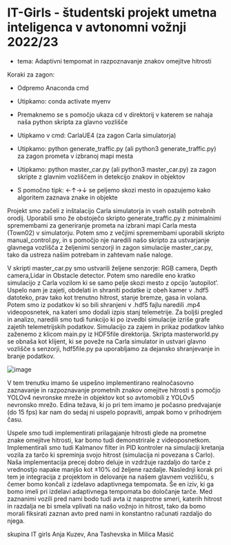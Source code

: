 # IT-Girls - študentski projekt umetna inteligenca v avtonomni vožnji 2022/23
- tema: Adaptivni tempomat in razpoznavanje znakov omejitve hitrosti

Koraki za zagon:

-	Odpremo Anaconda cmd

-	Utipkamo: conda activate myenv

-	Premaknemo se s pomočjo ukaza cd v direktorij v katerem se nahaja naša python skripta za glavno vozlišče

-	Utipkamo v cmd: CarlaUE4 (za zagon Carla simulatorja)

-	Utipkamo: python generate_traffic.py (ali python3 generate_traffic.py) za zagon prometa v izbranoj mapi mesta

-	Utipkamo: python master_car.py (ali python3 master_car.py) za zagon skripte z glavnim vozliščem in detekcijo znakov in objektov

-	S pomočno tipk: ←↑→↓ se peljemo skozi mesto in opazujemo kako algoritem zaznava znake in objekte


Projekt smo začeli z inštalacijo Carla simulatorja in vseh ostalih potrebnih orodij. Uporabili smo že obstoječo skripto generate_traffic.py z minimalnimi spremembami za generiranje prometa na izbrani mapi Carla mesta (Town02) v simulatorju. Potem smo z večjimi spremembami uporabili skripto manual_control.py, in s pomočjo nje naredili našo skripto za ustvarjanje glavnega vozlišča z željenimi senzorji in zagon simulacije master_car.py, tako da ustreza našim potrebam in  zahtevam naše naloge.


V skripti master_car.py smo ustvarili željene senzorje: RGB camera, Depth camera,Lidar in Obstacle detector. Potem smo naredile eno kratko simulacijo z Carla vozilom ki se samo pelje skozi mesto z opcijo ’autopilot’. Uspelo nam je zajeti, obdelati in shraniti podatke iz obeh kamer v .hdf5 datoteko, prav tako kot trenutno hitrost, stanje bremze, gasa in volana. Potem smo iz podatkov ki so bili shranjeni v .hdf5 fajlu naredili .mp4 videoposnetek, na kateri smo dodali izpis stanj telemetrije. Za boljši pregled in analizo, naredili smo tudi funkcijo ki po izvedbi simulacije izriše grafe zajetih telemetrijskih podatkov. Simulacijo za zajem in prikaz podatkov  lahko zaženemo z klicom main.py iz HDF5file direktorija. Skripta masterworld.py se obnaša kot klijent, ki se poveže na Carla simulator in ustvari glavno vozlišče s senzorji, hdf5file.py pa uporabljamo za dejansko shranjevanje in branje podatkov. 
 
  
 ![image](https://user-images.githubusercontent.com/77195829/176135136-2a43d35d-7a28-4e67-a179-16c9943e9f03.png)

 
V tem trenutku imamo še uspešno implementirano realnočasovno zaznavanje in razpoznavanje prometnih znakov omejitve hitrosti s pomočjo YOLOv4 nevronske mreže in objektov kot so avtomobili z YOLOv5 nevronsko mrežo. Edina težava, ki jo pri tem imamo je počasno predvajanje (do 15 fps) kar nam do sedaj ni uspelo popraviti, ampak bomo  v prihodnjem času.
 

 


 
Uspele smo tudi implementirati prilagajanje hitrosti glede na prometne znake omejitve hitrosti, kar bomo tudi demonstrirale z videoposnetkom. 
Implementirali smo tudi Kalmanov filter in PID kontroler na simulaciji kretanja vozila za tarčo ki spreminja svojo hitrost (simulacija ni povezana s Carlo). Naša implementacija precej dobro deluje in vzdržuje razdaljo do tarče z vrednostjo napake manjšo kot ±10% od željene razdalje. Naslednji korak pri tem je integracija z projektom in delovanje na našem glavnem vozlišču, s čemer bomo končali z izdelavo adaptivnega tempomata.
Še en iziv, ki ga bomo imeli pri izdelavi adaptivnega tempomata bo določanje tarče. Med zaznanimi vozili pred nami bodo tudi avta iz nasprotne smeri, katerih hitrost in razdalja ne bi smela vplivati na našo vožnjo in hitrost, tako da bomo morali fiksirati zaznan avto pred nami in konstantno računati razdaljo do njega. 

skupina IT girls
Anja Kuzev,
Ana Tashevska
in Milica Masić
